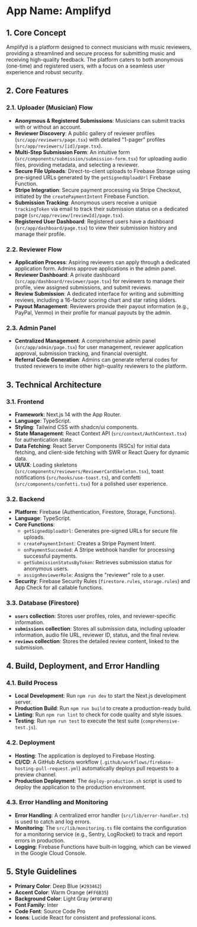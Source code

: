 # **App Name**: Amplifyd

## 1. Core Concept

Amplifyd is a platform designed to connect musicians with music reviewers, providing a streamlined and secure process for submitting music and receiving high-quality feedback. The platform caters to both anonymous (one-time) and registered users, with a focus on a seamless user experience and robust security.

## 2. Core Features

### 2.1. Uploader (Musician) Flow

*   **Anonymous & Registered Submissions**: Musicians can submit tracks with or without an account.
*   **Reviewer Discovery**: A public gallery of reviewer profiles (`src/app/reviewers/page.tsx`) with detailed "1-pager" profiles (`src/app/reviewers/[id]/page.tsx`).
*   **Multi-Step Submission Form**: An intuitive form (`src/components/submission/submission-form.tsx`) for uploading audio files, providing metadata, and selecting a reviewer.
*   **Secure File Uploads**: Direct-to-client uploads to Firebase Storage using pre-signed URLs generated by the `getSignedUploadUrl` Firebase Function.
*   **Stripe Integration**: Secure payment processing via Stripe Checkout, initiated by the `createPaymentIntent` Firebase Function.
*   **Submission Tracking**: Anonymous users receive a unique `trackingToken` via email to track their submission status on a dedicated page (`src/app/review/[reviewId]/page.tsx`).
*   **Registered User Dashboard**: Registered users have a dashboard (`src/app/dashboard/page.tsx`) to view their submission history and manage their profile.

### 2.2. Reviewer Flow

*   **Application Process**: Aspiring reviewers can apply through a dedicated application form. Admins approve applications in the admin panel.
*   **Reviewer Dashboard**: A private dashboard (`src/app/dashboard/reviewer/page.tsx`) for reviewers to manage their profile, view assigned submissions, and submit reviews.
*   **Review Submission**: A dedicated interface for writing and submitting reviews, including a 16-factor scoring chart and star rating sliders.
*   **Payout Management**: Reviewers provide their payout information (e.g., PayPal, Venmo) in their profile for manual payouts by the admin.

### 2.3. Admin Panel

*   **Centralized Management**: A comprehensive admin panel (`src/app/admin/page.tsx`) for user management, reviewer application approval, submission tracking, and financial oversight.
*   **Referral Code Generation**: Admins can generate referral codes for trusted reviewers to invite other high-quality reviewers to the platform.

## 3. Technical Architecture

### 3.1. Frontend

*   **Framework**: Next.js 14 with the App Router.
*   **Language**: TypeScript.
*   **Styling**: Tailwind CSS with shadcn/ui components.
*   **State Management**: React Context API (`src/context/AuthContext.tsx`) for authentication state.
*   **Data Fetching**: React Server Components (RSCs) for initial data fetching, and client-side fetching with SWR or React Query for dynamic data.
*   **UI/UX**: Loading skeletons (`src/components/reviewers/ReviewerCardSkeleton.tsx`), toast notifications (`src/hooks/use-toast.ts`), and confetti (`src/components/confetti.tsx`) for a polished user experience.

### 3.2. Backend

*   **Platform**: Firebase (Authentication, Firestore, Storage, Functions).
*   **Language**: TypeScript.
*   **Core Functions**:
    *   `getSignedUploadUrl`: Generates pre-signed URLs for secure file uploads.
    *   `createPaymentIntent`: Creates a Stripe Payment Intent.
    *   `onPaymentSucceeded`: A Stripe webhook handler for processing successful payments.
    *   `getSubmissionStatusByToken`: Retrieves submission status for anonymous users.
    *   `assignReviewerRole`: Assigns the "reviewer" role to a user.
*   **Security**: Firebase Security Rules (`firestore.rules`, `storage.rules`) and App Check for all callable functions.

### 3.3. Database (Firestore)

*   **`users` collection**: Stores user profiles, roles, and reviewer-specific information.
*   **`submissions` collection**: Stores all submission data, including uploader information, audio file URL, reviewer ID, status, and the final review.
*   **`reviews` collection**: Stores the detailed review content, linked to the submission.

## 4. Build, Deployment, and Error Handling

### 4.1. Build Process

*   **Local Development**: Run `npm run dev` to start the Next.js development server.
*   **Production Build**: Run `npm run build` to create a production-ready build.
*   **Linting**: Run `npm run lint` to check for code quality and style issues.
*   **Testing**: Run `npm run test` to execute the test suite (`comprehensive-test.js`).

### 4.2. Deployment

*   **Hosting**: The application is deployed to Firebase Hosting.
*   **CI/CD**: A GitHub Actions workflow (`.github/workflows/firebase-hosting-pull-request.yml`) automatically deploys pull requests to a preview channel.
*   **Production Deployment**: The `deploy-production.sh` script is used to deploy the application to the production environment.

### 4.3. Error Handling and Monitoring

*   **Error Handling**: A centralized error handler (`src/lib/error-handler.ts`) is used to catch and log errors.
*   **Monitoring**: The `src/lib/monitoring.ts` file contains the configuration for a monitoring service (e.g., Sentry, LogRocket) to track and report errors in production.
*   **Logging**: Firebase Functions have built-in logging, which can be viewed in the Google Cloud Console.

## 5. Style Guidelines

*   **Primary Color**: Deep Blue (`#293462`)
*   **Accent Color**: Warm Orange (`#FF6B35`)
*   **Background Color**: Light Gray (`#F0F4F8`)
*   **Font Family**: Inter
*   **Code Font**: Source Code Pro
*   **Icons**: Lucide React for consistent and professional icons.
